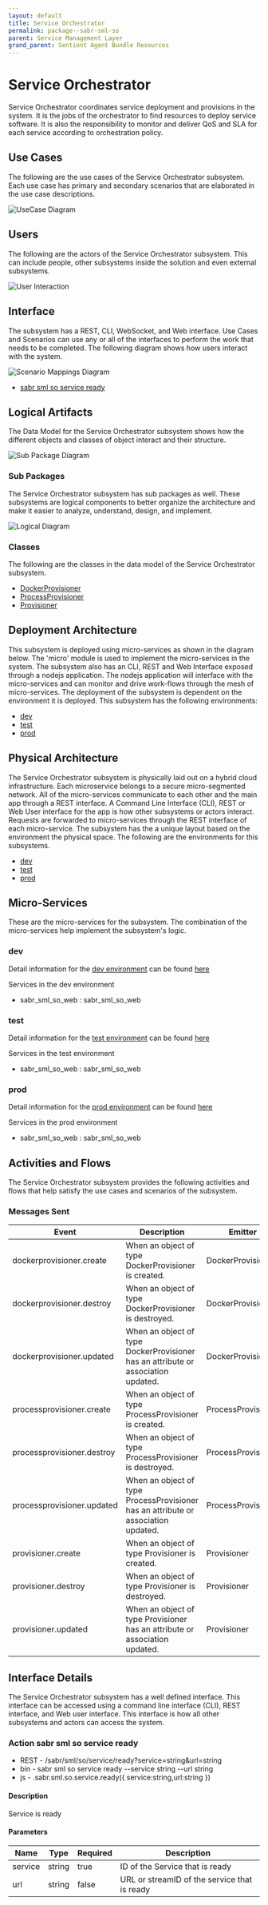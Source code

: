 ```yaml
---
layout: default
title: Service Orchestrator
permalink: package--sabr-sml-so
parent: Service Management Layer
grand_parent: Sentient Agent Bundle Resources
---
```


# Service Orchestrator

Service Orchestrator coordinates service deployment and provisions in the system. It is the jobs of the orchestrator to find resources to deploy service software. It is also the responsibility to monitor and deliver QoS and SLA for each service according to orchestration policy.



## Use Cases

The following are the use cases of the Service Orchestrator subsystem. Each use case has primary and secondary scenarios
that are elaborated in the use case descriptions.



![UseCase Diagram](./usecases.png)

## Users

The following are the actors of the Service Orchestrator subsystem. This can include people, other subsystems
inside the solution and even external subsystems.



![User Interaction](./userinteraction.png)

## Interface

The subsystem has a REST, CLI, WebSocket, and Web interface. Use Cases and Scenarios can use any or all
of the interfaces to perform the work that needs to be completed. The following  diagram shows how
users interact with the system.

![Scenario Mappings Diagram](./scenariomapping.png)

* [ sabr sml so service ready](#action--sabr-sml-so-service-ready)


## Logical Artifacts

The Data Model for the  Service Orchestrator subsystem shows how the different objects and classes of object interact
and their structure.

![Sub Package Diagram](./subpackage.png)

### Sub Packages

The Service Orchestrator subsystem has sub packages as well. These subsystems are logical components to better
organize the architecture and make it easier to analyze, understand, design, and implement.



![Logical Diagram](./logical.png)

### Classes

The following are the classes in the data model of the Service Orchestrator subsystem.

* [DockerProvisioner](class-DockerProvisioner)
* [ProcessProvisioner](class-ProcessProvisioner)
* [Provisioner](class-Provisioner)



## Deployment Architecture

This subsystem is deployed using micro-services as shown in the diagram below. The 'micro' module is
used to implement the micro-services in the system. The subsystem also has an CLI, REST and Web Interface
exposed through a nodejs application. The nodejs application will interface with the micro-services and
can monitor and drive work-flows through the mesh of micro-services. The deployment of the subsystem is
dependent on the environment it is deployed. This subsystem has the following environments:
* [dev](environment--sabr-sml-so-dev)
* [test](environment--sabr-sml-so-test)
* [prod](environment--sabr-sml-so-prod)



## Physical Architecture

The Service Orchestrator subsystem is physically laid out on a hybrid cloud infrastructure. Each microservice belongs
to a secure micro-segmented network. All of the micro-services communicate to each other and the main app through a
REST interface. A Command Line Interface (CLI), REST or Web User interface for the app is how other subsystems or actors
interact. Requests are forwarded to micro-services through the REST interface of each micro-service. The subsystem has
the a unique layout based on the environment the physical space. The following are the environments for this
subsystems.
* [dev](environment--sabr-sml-so-dev)
* [test](environment--sabr-sml-so-test)
* [prod](environment--sabr-sml-so-prod)


## Micro-Services

These are the micro-services for the subsystem. The combination of the micro-services help implement
the subsystem's logic.


### dev

Detail information for the [dev environment](environment--sabr-sml-so-dev)
can be found [here](environment--sabr-sml-so-dev)

Services in the dev environment

* sabr_sml_so_web : sabr_sml_so_web


### test

Detail information for the [test environment](environment--sabr-sml-so-test)
can be found [here](environment--sabr-sml-so-test)

Services in the test environment

* sabr_sml_so_web : sabr_sml_so_web


### prod

Detail information for the [prod environment](environment--sabr-sml-so-prod)
can be found [here](environment--sabr-sml-so-prod)

Services in the prod environment

* sabr_sml_so_web : sabr_sml_so_web


## Activities and Flows
The Service Orchestrator subsystem provides the following activities and flows that help satisfy the use
cases and scenarios of the subsystem.




### Messages Sent

| Event | Description | Emitter |
|-------|-------------|---------|
| dockerprovisioner.create |  When an object of type DockerProvisioner is created. | DockerProvisioner
| dockerprovisioner.destroy |  When an object of type DockerProvisioner is destroyed. | DockerProvisioner
| dockerprovisioner.updated |  When an object of type DockerProvisioner has an attribute or association updated. | DockerProvisioner
| processprovisioner.create |  When an object of type ProcessProvisioner is created. | ProcessProvisioner
| processprovisioner.destroy |  When an object of type ProcessProvisioner is destroyed. | ProcessProvisioner
| processprovisioner.updated |  When an object of type ProcessProvisioner has an attribute or association updated. | ProcessProvisioner
| provisioner.create |  When an object of type Provisioner is created. | Provisioner
| provisioner.destroy |  When an object of type Provisioner is destroyed. | Provisioner
| provisioner.updated |  When an object of type Provisioner has an attribute or association updated. | Provisioner



## Interface Details
The Service Orchestrator subsystem has a well defined interface. This interface can be accessed using a
command line interface (CLI), REST interface, and Web user interface. This interface is how all other
subsystems and actors can access the system.

### Action  sabr sml so service ready



* REST - /sabr/sml/so/service/ready?service=string&amp;url=string
* bin -  sabr sml so service ready --service string --url string
* js - .sabr.sml.so.service.ready({ service:string,url:string })

#### Description
Service is ready

#### Parameters

| Name | Type | Required | Description |
|---|---|---|---|
| service | string |true | ID of the Service that is ready |
| url | string |false | URL or streamID of the service that is ready |





